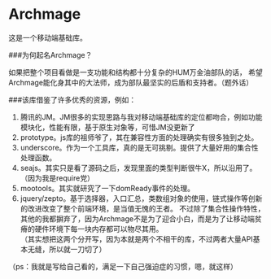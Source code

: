 Archmage
========

这是一个移动端基础库。

###为何起名Archmage？

如果把整个项目看做是一支功能和结构都十分复杂的HUM万金油部队的话，
希望Archmage能化身其中的大法师，成为部队最坚实的后盾和支持者。（题外话）

###该库借鉴了许多优秀的资源，例如：
<ol>
<li>腾讯的JM。JM很多的实现思路与我对移动端基础库的定位都吻合，例如功能模块化，性能有限，基于原生对象等，可惜JM没更新了</li>
<li>prototype。js库的祖师爷了，其在兼容性方面的处理确实有很多独到之处。</li>
<li>underscore。作为一个工具库，真的是无可挑剔。提供了大量好用的集合性处理函数。</li>
<li>seajs。其实只是看了源码之后，发现里面的类型判断很牛X，所以沿用了。（因为我是require党）</li>
<li>mootools。其实就研究了一下domReady事件的处理。</li>
<li>jquery/zepto。基于选择器，入口汇总，类数组对象的使用，链式操作等创新的改进改变了整个前端环境，是当值无愧的王者。
  不过除了集合性操作特性，其他的我都摒弃了，因为Archmage不是为了迎合小白，而是为了让移动端贫瘠的硬件环境下每一块内存都可以物尽其用。<br/>
 （其实想把这两个分开写，因为本就是两个不相干的库，不过两者大量API基本无缝，所以就一刀切了）</li>
</ol>

（ps：我就是写给自己看的，满足一下自己强迫症的习惯，嗯，就这样）
